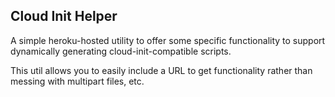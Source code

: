 Cloud Init Helper
-----------------

A simple heroku-hosted utility to offer some specific functionality to
support dynamically generating cloud-init-compatible scripts.

This util allows you to easily include a URL to get functionality rather
than messing with multipart files, etc.
